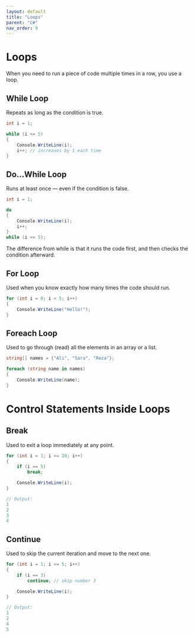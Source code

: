 ```yaml
---
layout: default
title: "Loops"
parent: "C#"
nav_order: 9
---
```


# Loops  
When you need to run a piece of code multiple times in a row, you use a loop.  

## While Loop  
Repeats as long as the condition is true.  

```csharp
int i = 1;

while (i <= 5)
{
    Console.WriteLine(i);
    i++; // increases by 1 each time
}
```

## Do...While Loop
Runs at least once — even if the condition is false.

```csharp
int i = 1;

do
{
    Console.WriteLine(i);
    i++;
}
while (i <= 5);
```
The difference from while is that it runs the code first, and then checks the condition afterward.

## For Loop  
Used when you know exactly how many times the code should run. 

```csharp
for (int i = 0; i < 5; i++)
{
    Console.WriteLine("Hello!");
}
```

## Foreach Loop  
Used to go through (read) all the elements in an array or a list.

```csharp
string[] names = {"Ali", "Sara", "Reza"};

foreach (string name in names)
{
    Console.WriteLine(name);
}
```

# Control Statements Inside Loops  

## Break  
Used to exit a loop immediately at any point.

```csharp
for (int i = 1; i <= 10; i++)
{
    if (i == 5)
        break;

    Console.WriteLine(i);
}

// Output:
1  
2  
3  
4
```

## Continue  
Used to skip the current iteration and move to the next one.  

```csharp
for (int i = 1; i <= 5; i++)
{
    if (i == 3)
        continue; // skip number 3

    Console.WriteLine(i);
}

// Output:
1  
2  
4  
5
```